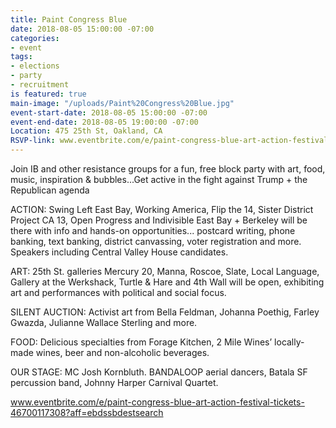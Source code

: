 ```yaml
---
title: Paint Congress Blue
date: 2018-08-05 15:00:00 -07:00
categories:
- event
tags:
- elections
- party
- recruitment
is featured: true
main-image: "/uploads/Paint%20Congress%20Blue.jpg"
event-start-date: 2018-08-05 15:00:00 -07:00
event-end-date: 2018-08-05 19:00:00 -07:00
Location: 475 25th St, Oakland, CA
RSVP-link: www.eventbrite.com/e/paint-congress-blue-art-action-festival-tickets-46700117308?aff=ebdssbdestsearch
---
```


Join IB and other resistance groups for a fun, free block party with art, food, music, inspiration & bubbles...Get active in the fight against Trump + the Republican agenda

ACTION: Swing Left East Bay, Working America, Flip the 14, Sister District Project CA 13, Open Progress and Indivisible East Bay + Berkeley will be there with info and hands-on opportunities... postcard writing, phone banking, text banking, district canvassing, voter registration and more. Speakers including Central Valley House candidates.

ART: 25th St. galleries Mercury 20, Manna, Roscoe, Slate, Local Language, Gallery at the Werkshack, Turtle & Hare and 4th Wall will be open, exhibiting art and performances with political and social focus.

SILENT AUCTION: Activist art from Bella Feldman, Johanna Poethig, Farley Gwazda, Julianne Wallace Sterling and more.

FOOD: Delicious specialties from Forage Kitchen, 2 Mile Wines’ locally-made wines, beer and non-alcoholic beverages.

OUR STAGE: MC Josh Kornbluth. BANDALOOP aerial dancers, 
Batala SF percussion band, Johnny Harper Carnival Quartet.

www.eventbrite.com/e/paint-congress-blue-art-action-festival-tickets-46700117308?aff=ebdssbdestsearch